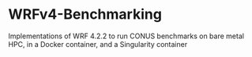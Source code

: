 # WRFv4-Benchmarking
Implementations of WRF 4.2.2 to run CONUS benchmarks on bare metal HPC, in a Docker container, and a Singularity container
